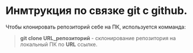 # Инмтрукция по связке git с github.
Чтобы клонировать репозиторий себе на ПК, используется комманда:
> **git clone URL_репозиторий** - склонирование репозитория на локальный ПК по **URL** ссылке.

